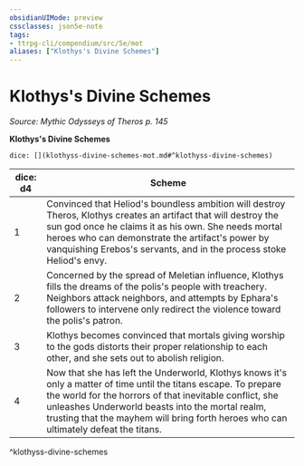```yaml
---
obsidianUIMode: preview
cssclasses: json5e-note
tags:
- ttrpg-cli/compendium/src/5e/mot
aliases: ["Klothys's Divine Schemes"]
---
```

# Klothys's Divine Schemes
*Source: Mythic Odysseys of Theros p. 145* 

**Klothys's Divine Schemes**

`dice: [](klothyss-divine-schemes-mot.md#^klothyss-divine-schemes)`

| dice: d4 | Scheme |
|----------|--------|
| 1 | Convinced that Heliod's boundless ambition will destroy Theros, Klothys creates an artifact that will destroy the sun god once he claims it as his own. She needs mortal heroes who can demonstrate the artifact's power by vanquishing Erebos's servants, and in the process stoke Heliod's envy. |
| 2 | Concerned by the spread of Meletian influence, Klothys fills the dreams of the polis's people with treachery. Neighbors attack neighbors, and attempts by Ephara's followers to intervene only redirect the violence toward the polis's patron. |
| 3 | Klothys becomes convinced that mortals giving worship to the gods distorts their proper relationship to each other, and she sets out to abolish religion. |
| 4 | Now that she has left the Underworld, Klothys knows it's only a matter of time until the titans escape. To prepare the world for the horrors of that inevitable conflict, she unleashes Underworld beasts into the mortal realm, trusting that the mayhem will bring forth heroes who can ultimately defeat the titans. |
^klothyss-divine-schemes
